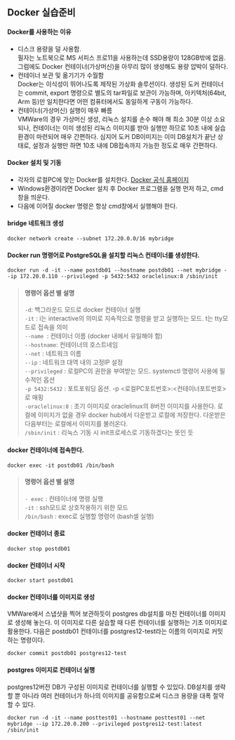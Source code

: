 ## Docker 실습준비

#### Docker를 사용하는 이유
- 디스크 용량을 덜 사용함.    
필자는 노트북으로 MS 서피스 프로11을 사용하는데 SSD용량이 128GB밖에 없음. 그럼에도 Docker 컨테이너(가상머신)을 아무리 많이 생성해도 용량 압박이 덜하다.
- 컨테이너 보관 및 옮기기가 수월함     
Docker는 이식성이 뛰어나도록 제작된 가상화 솔루션이다.  생성된 도커 컨테이너는 commit, export 명령으로 별도의 tar파일로 보관이 가능하며, 아키텍처(64bit, Arm 등)만 일치한다면 어떤 컴퓨터에서도 동일하게 구동이 가능하다.    
- 컨테이너(가상머신) 실행이 매우 빠름     
 VMWare의 경우 가상머신 생성, 리눅스 설치를 손수 해야 해 최소 30분 이상 소요되나, 컨테이너는 이미 생성된 리눅스 이미지를 받아 실행만 하므로 10초 내에 실습환경이 마련되어 매우 간편하다. 심지어 도커 DB이미지는 이미 DB설치가 끝난 상태로, 설정과 실행만 하면 10초 내에 DB접속까지 가능한 정도로 매우 간편하다.


#### Docker 설치 및 기동
- 각자의 로컬PC에 맞는 Docker를 설치한다. [Docker 공식 홈페이지](https://www.docker.com/products/docker-desktop/)
- Windows환경이라면 Docker 설치 후 Docker 프로그램을 실행 먼저 하고, cmd 창을 띄운다. 
- 다음에 이어질 docker 명령은 항상 cmd창에서 실행해야 한다.

#### bridge 네트워크 생성
```
docker network create --subnet 172.20.0.0/16 mybridge
```

#### Docker run 명령어로 PostgreSQL을 설치할 리눅스 컨테이너를 생성한다.
```
docker run -d -it --name postdb01 --hostname postdb01 --net mybridge --ip 172.20.0.110 --privileged -p 5432:5432 oraclelinux:8 /sbin/init
```

> #### 명령어 옵션 별 설명
> `-d`: 백그라운드 모드로 docker 컨테이너 실행    
> `-it` : i는 interactive의 의미로 지속적으로 명령을 받고 실행하는 모드. t는 tty모드로 접속을 의미    
> `--name `: 컨테이너 이름 (docker 내에서 유일해야 함)    
> `--hostname`: 컨테이너의 호스트네임    
> `--net` : 네트워크 이름    
> `--ip` : 네트워크 대역 내의 고정IP 설정    
> `--privileged` : 로컬PC의 권한을 부여받는 모드. systemctl 명령어 사용에 필수적인 옵션    
> `-p 5432:5432` : 포트포워딩 옵션. -p <로컬PC포트번호>:<컨테이너포트번호>로 매핑    
> `-oraclelinux:8` : 초기 이미지로 oraclelinux의 8버전 이미지를 사용한다. 로컬에 이미지가 없을 경우 docker hub에서 다운받고 로컬에 저장한다. 다운받은 다음부터는 로컬에서 이미지를 불러온다.    
>  `/sbin/init` : 리눅스 기동 시 init프로세스로 기동하겠다는 뜻인 듯    

#### docker 컨테이너에 접속한다.
```
docker exec -it postdb01 /bin/bash
```
> #### 명령어 옵션 별 설명
> `- exec` : 컨테이너에 명령 실행    
> `-it` : ssh모드로 상호작용하기 위한 모드    
> `/bin/bash` : exec로 실행할 명령어 (bash셀 실행)    

#### docker 컨테이너 종료
```
docker stop postdb01
```

#### docker 컨테이너 시작
```
docker start postdb01
```
    
#### docker 컨테이너를 이미지로 생성
VMWare에서 스냅샷을 찍어 보관하듯이 postgres db설치를 마친 컨테이너를 이미지로 생성해 놓는다. 이 이미지로 다른 실습할 때 다른 컨테이너를 실행하는 기초 이미지로 활용한다. 다음은 postdb01 컨테이너를 postgres12-test라는 이름의 이미지로 커밋하는 명령이다.
```
docker commit postdb01 postgres12-test
```

#### postgres 이미지로 컨테이너 실행
postgres12버전 DB가 구성된 이미지로 컨테이너를 실행할 수 있있다. DB설치를 생략할 뿐 아니라 여러 컨테이너가 하나의 이미지를 공유함으로써 디스크 용량을 대폭 절약할 수 있다.
```
docker run -d -it --name posttest01 --hostname posttest01 --net mybridge --ip 172.20.0.200 --privileged postgres12-test:latest /sbin/init
```
